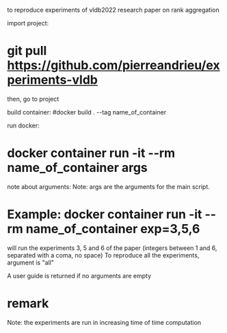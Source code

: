 to reproduce experiments of vldb2022 research paper on rank aggregation 

import project: 
# git pull https://github.com/pierreandrieu/experiments-vldb

then,  go to project

build container: 
#docker build . --tag name_of_container

run docker:
# docker container run -it --rm name_of_container args

note about arguments:
Note: args are the arguments for the main script. 
# Example: docker container run -it --rm name_of_container exp=3,5,6 
will run the experiments 3, 5 and 6 of the paper (integers between 1 and 6, separated with a coma, no space)
To reproduce all the experiments, argument is "all"

A user guide is returned if no arguments are empty

# remark
Note: the experiments are run in increasing time of time computation




